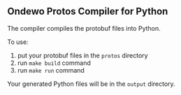 ## Ondewo Protos Compiler for Python

The compiler compiles the protobuf files into Python. 

To use:

1. put your protobuf files in the `protos` directory
2. run `make build` command 
3. run `make run` command 

Your generated Python files will be in the `output` directory.


